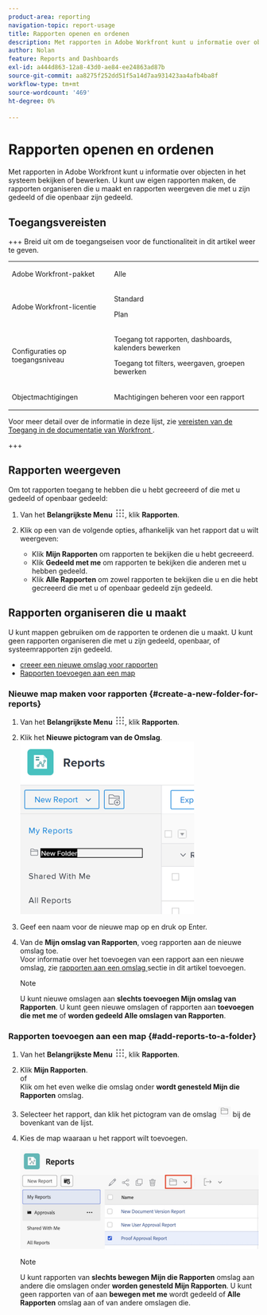 ```yaml
---
product-area: reporting
navigation-topic: report-usage
title: Rapporten openen en ordenen
description: Met rapporten in Adobe Workfront kunt u informatie over objecten in het systeem bekijken of bewerken. U kunt uw eigen rapporten maken, de rapporten organiseren die u maakt en rapporten weergeven die met u zijn gedeeld of die openbaar zijn gedeeld.
author: Nolan
feature: Reports and Dashboards
exl-id: a444d863-12a8-43d0-ae84-ee24863ad87b
source-git-commit: aa8275f252dd51f5a14d7aa931423aa4afb4ba8f
workflow-type: tm+mt
source-wordcount: '469'
ht-degree: 0%

---
```


# Rapporten openen en ordenen

Met rapporten in Adobe Workfront kunt u informatie over objecten in het systeem bekijken of bewerken. U kunt uw eigen rapporten maken, de rapporten organiseren die u maakt en rapporten weergeven die met u zijn gedeeld of die openbaar zijn gedeeld.

## Toegangsvereisten

+++ Breid uit om de toegangseisen voor de functionaliteit in dit artikel weer te geven. 

<table style="table-layout:auto"> 
 <col> 
 <col> 
 <tbody> 
  <tr> 
   <td role="rowheader">Adobe Workfront-pakket</td> 
   <td> <p>Alle</p> </td> 
  </tr> 
  <tr> 
   <td role="rowheader">Adobe Workfront-licentie</td> 
   <td> 
   <p>Standard</p>
   <p>Plan </p> </td> 
  </tr> 
  <tr> 
   <td role="rowheader">Configuraties op toegangsniveau</td> 
   <td> <p>Toegang tot rapporten, dashboards, kalenders bewerken</p> <p>Toegang tot filters, weergaven, groepen bewerken</p></td> 
  </tr> 
  <tr> 
   <td role="rowheader">Objectmachtigingen</td> 
   <td> <p>Machtigingen beheren voor een rapport</p></td> 
  </tr> 
 </tbody> 
</table>

Voor meer detail over de informatie in deze lijst, zie [ vereisten van de Toegang in de documentatie van Workfront ](/help/quicksilver/administration-and-setup/add-users/access-levels-and-object-permissions/access-level-requirements-in-documentation.md).

+++

## Rapporten weergeven

Om tot rapporten toegang te hebben die u hebt gecreeerd of die met u gedeeld of openbaar gedeeld:

1. Van het **Belangrijkste Menu** ![ Belangrijkste pictogram van het Menu ](assets/main-menu-icon.png), klik **Rapporten**.

1. Klik op een van de volgende opties, afhankelijk van het rapport dat u wilt weergeven:

   * Klik **Mijn Rapporten** om rapporten te bekijken die u hebt gecreeerd.
   * Klik **Gedeeld met me** om rapporten te bekijken die anderen met u hebben gedeeld.
   * Klik **Alle Rapporten** om zowel rapporten te bekijken die u en die hebt gecreeerd die met u of openbaar gedeeld zijn gedeeld.

## Rapporten organiseren die u maakt

U kunt mappen gebruiken om de rapporten te ordenen die u maakt. U kunt geen rapporten organiseren die met u zijn gedeeld, openbaar, of systeemrapporten zijn gedeeld.

* [ creeer een nieuwe omslag voor rapporten ](#create-a-new-folder-for-reports)
* [Rapporten toevoegen aan een map](#add-reports-to-a-folder)

### Nieuwe map maken voor rapporten {#create-a-new-folder-for-reports}

1. Van het **Belangrijkste Menu** ![ Belangrijkste pictogram van het Menu ](assets/main-menu-icon.png), klik **Rapporten**.

1. Klik het **Nieuwe pictogram van de Omslag**.\
   ![ Nieuw omslagpictogram ](assets/nwe-new-folder-350x346.png)

1. Geef een naam voor de nieuwe map op en druk op Enter.
1. Van de **Mijn omslag van Rapporten**, voeg rapporten aan de nieuwe omslag toe.\
   Voor informatie over het toevoegen van een rapport aan een nieuwe omslag, zie [ rapporten aan een omslag ](#add-reports-to-a-folder) sectie in dit artikel toevoegen.

   >[!NOTE]
   >
   >U kunt nieuwe omslagen aan **slechts toevoegen Mijn omslag van Rapporten**. U kunt geen nieuwe omslagen of rapporten aan **toevoegen die met me** of **worden gedeeld Alle omslagen van Rapporten**.

### Rapporten toevoegen aan een map {#add-reports-to-a-folder}

1. Van het **Belangrijkste Menu** ![ Belangrijkste pictogram van het Menu ](assets/main-menu-icon.png), klik **Rapporten**.

1. Klik **Mijn Rapporten**.\
   of\
   Klik om het even welke die omslag onder **wordt genesteld Mijn die Rapporten** omslag.

1. Selecteer het rapport, dan klik het pictogram van de omslag ![ Omslag ](assets/folder-icon.png) bij de bovenkant van de lijst.

1. Kies de map waaraan u het rapport wilt toevoegen.

   ![ kies een omslag om het rapport te bewegen ](assets/choose-folder.png)

   >[!NOTE]
   >
   >U kunt rapporten van **slechts bewegen Mijn die Rapporten** omslag aan andere die omslagen onder **worden genesteld Mijn Rapporten**. U kunt geen rapporten van of aan **bewegen met me** wordt gedeeld of **Alle Rapporten** omslag aan of van andere omslagen die.



